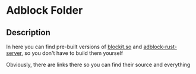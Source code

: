 # Adblock Folder

## Description

In here you can find pre-built versions of [blockit.so](https://github.com/dudik/blockit) and [adblock-rust-server](https://crates.io/crates/adblock-rust-server), so you don't have to build them yourself

Obviously, there are links there so you can find their source and everything
